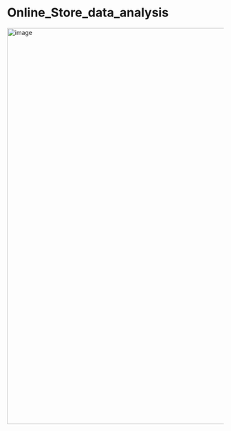 # Online_Store_data_analysis

<img width="922" alt="image" src="https://github.com/user-attachments/assets/f2695acf-b3cd-4759-8e96-62e34235286d" />
